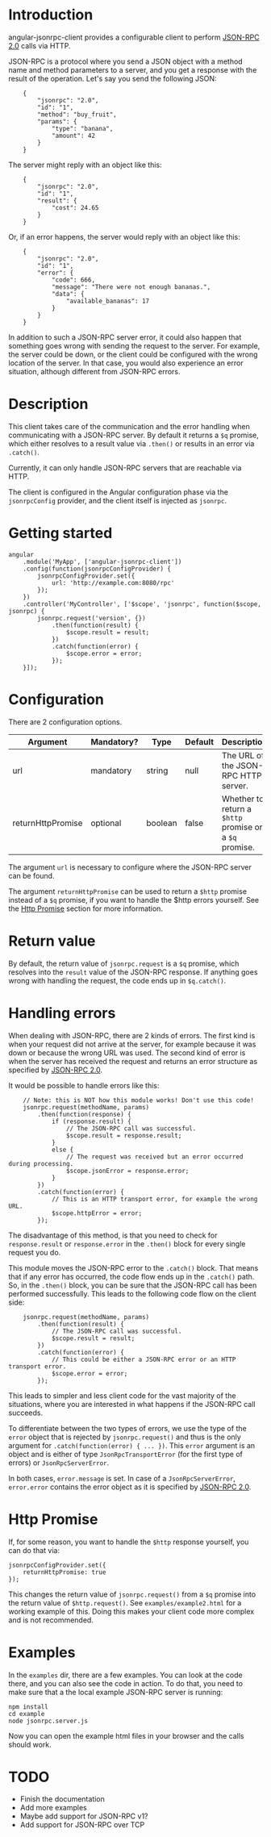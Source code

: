# Introduction

angular-jsonrpc-client provides a configurable client to perform [JSON-RPC 2.0][JSONRPC2] calls via HTTP.

[JSONRPC2]: http://www.jsonrpc.org/specification

JSON-RPC is a protocol where you send a JSON object with a method name and method parameters to a server, and you get a response with the result of the operation. Let's say you send the following JSON:

```
    {
        "jsonrpc": "2.0",
        "id": "1",
        "method": "buy_fruit",
        "params": {
            "type": "banana",
            "amount": 42
        }
    }
```

The server might reply with an object like this:

```
    {
        "jsonrpc": "2.0",
        "id": "1",
        "result": {
            "cost": 24.65
        }
    }
```

Or, if an error happens, the server would reply with an object like this:

```
    {
        "jsonrpc": "2.0",
        "id": "1",
        "error": {
            "code": 666,
            "message": "There were not enough bananas.",
            "data": {
                "available_bananas": 17
            }
        }
    }
```

In addition to such a JSON-RPC server error, it could also happen that something goes wrong with sending the request to the server. For example, the server could be down, or the client could be configured with the wrong location of the server. In that case, you would also experience an error situation, although different from JSON-RPC errors.

# Description

This client takes care of the communication and the error handling when communicating with a JSON-RPC server. By default it returns a `$q` promise, which either resolves to a result value via `.then()` or results in an error via `.catch()`.

Currently, it can only handle JSON-RPC servers that are reachable via HTTP.

The client is configured in the Angular configuration phase via the `jsonrpcConfig` provider, and the client itself is injected as `jsonrpc`.

# Getting started

```
angular
    .module('MyApp', ['angular-jsonrpc-client'])
    .config(function(jsonrpcConfigProvider) {
        jsonrpcConfigProvider.set({
            url: 'http://example.com:8080/rpc'
        });
    })
    .controller('MyController', ['$scope', 'jsonrpc', function($scope, jsonrpc) {
        jsonrpc.request('version', {})
            .then(function(result) {
                $scope.result = result;
            })
            .catch(function(error) {
                $scope.error = error;
            });
    }]);
```

# Configuration

There are 2 configuration options.

Argument | Mandatory? | Type | Default | Description
---------|------------|------|---------|------------
url | mandatory | string | null | The URL of the JSON-RPC HTTP server.
returnHttpPromise | optional | boolean | false | Whether to return a `$http` promise or a `$q` promise.

The argument `url` is necessary to configure where the JSON-RPC server can be found.

The argument `returnHttpPromise` can be used to return a `$http` promise instead of a `$q` promise, if you want to handle the $http errors yourself. See the [Http Promise](#http-promise) section for more information.

# Return value

By default, the return value of `jsonrpc.request` is a `$q` promise, which resolves into the `result` value of the JSON-RPC response. If anything goes wrong with handling the request, the code ends up in `$q.catch()`.

# Handling errors

When dealing with JSON-RPC, there are 2 kinds of errors. The first kind is when your request did not arrive at the server, for example because it was down or because the wrong URL was used. The second kind of error is when the server has received the request and returns an error structure as specified by [JSON-RPC 2.0][JSONRPC2].

It would be possible to handle errors like this:

```
    // Note: this is NOT how this module works! Don't use this code!
    jsonrpc.request(methodName, params)
        .then(function(response) {
            if (response.result) {
                // The JSON-RPC call was successful.
                $scope.result = response.result;
            }
            else {
                // The request was received but an error occurred during processing.
                $scope.jsonError = response.error;
            }
        })
        .catch(function(error) {
            // This is an HTTP transport error, for example the wrong URL.
            $scope.httpError = error;
        });
```

The disadvantage of this method, is that you need to check for `response.result` or `response.error` in the `.then()` block for every single request you do.

This module moves the JSON-RPC error to the `.catch()` block. That means that if any error has occurred, the code flow ends up in the `.catch()` path. So, in the `.then()` block, you can be sure that the JSON-RPC call has been performed successfully. This leads to the following code flow on the client side:

```
    jsonrpc.request(methodName, params)
        .then(function(result) {
            // The JSON-RPC call was successful.
            $scope.result = result;
        })
        .catch(function(error) {
            // This could be either a JSON-RPC error or an HTTP transport error.
            $scope.error = error;
        });
```

This leads to simpler and less client code for the vast majority of the situations, where you are interested in what happens if the JSON-RPC call succeeds.

To differentiate between the two types of errors, we use the type of the `error` object that is rejected by `jsonrpc.request()` and thus is the only argument for `.catch(function(error) { ... })`. This `error` argument is an object and is either of type `JsonRpcTransportError` (for the first type of errors) or `JsonRpcServerError`.

In both cases, `error.message` is set. In case of a `JsonRpcServerError`, `error.error` contains the error object as it is specified by [JSON-RPC 2.0][JSONRPC2].

# Http Promise

If, for some reason, you want to handle the `$http` response yourself, you can do that via:

```
jsonrpcConfigProvider.set({
    returnHttpPromise: true
});
```

This changes the return value of `jsonrpc.request()` from a `$q` promise into the return value of `$http.request()`. See `examples/example2.html` for a working example of this. Doing this makes your client code more complex and is not recommended.

# Examples

In the `examples` dir, there are a few examples. You can look at the code there, and you can also see the code in action. To do that, you need to make sure that a the local example JSON-RPC server is running:

```
npm install
cd example
node jsonrpc.server.js
```

Now you can open the example html files in your browser and the calls should work.

# TODO

- Finish the documentation
- Add more examples
- Maybe add support for JSON-RPC v1?
- Add support for JSON-RPC over TCP

